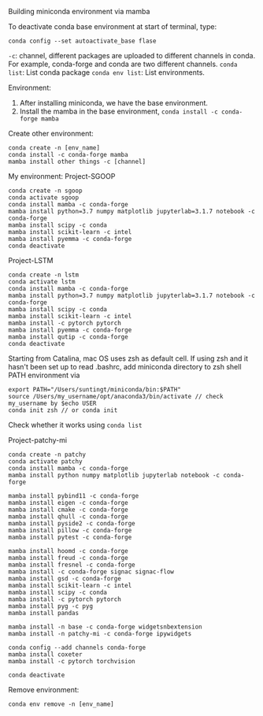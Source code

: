 Building miniconda environment via mamba

To deactivate conda base environment at start of terminal, type:
```
conda config --set autoactivate_base flase
```

`-c`: channel, different packages are uploaded to different channels in conda. For example, conda-forge and conda are two different channels.
`conda list`: List conda package
`conda env list`: List environments.


Environment:

1. After installing miniconda, we have the base environment.
2. Install the mamba in the base environment, `conda install -c conda-forge mamba`

Create other environment:

```
conda create -n [env_name]
conda install -c conda-forge mamba
mamba install other things -c [channel]
```

My environment:
Project-SGOOP
```
conda create -n sgoop
conda activate sgoop
conda install mamba -c conda-forge
mamba install python=3.7 numpy matplotlib jupyterlab=3.1.7 notebook -c conda-forge
mamba install scipy -c conda
mamba install scikit-learn -c intel
mamba install pyemma -c conda-forge
conda deactivate
```

Project-LSTM
```
conda create -n lstm
conda activate lstm
conda install mamba -c conda-forge
mamba install python=3.7 numpy matplotlib jupyterlab=3.1.7 notebook -c conda-forge
mamba install scipy -c conda
mamba install scikit-learn -c intel
mamba install -c pytorch pytorch
mamba install pyemma -c conda-forge
mamba install qutip -c conda-forge
conda deactivate
```

Starting from Catalina, mac OS uses zsh as default cell.
If using zsh and it hasn't been set up to read .bashrc, add miniconda directory to zsh shell PATH environment via
```
export PATH="/Users/suntingt/miniconda/bin:$PATH"
source /Users/my_username/opt/anaconda3/bin/activate // check my_username by $echo USER
conda init zsh // or conda init
```
Check whether it works using `conda list`


Project-patchy-mi
```
conda create -n patchy
conda activate patchy
conda install mamba -c conda-forge
mamba install python numpy matplotlib jupyterlab notebook -c conda-forge

mamba install pybind11 -c conda-forge
mamba install eigen -c conda-forge
mamba install cmake -c conda-forge
mamba install qhull -c conda-forge
mamba install pyside2 -c conda-forge
mamba install pillow -c conda-forge
mamba install pytest -c conda-forge

mamba install hoomd -c conda-forge
mamba install freud -c conda-forge
mamba install fresnel -c conda-forge
mamba install -c conda-forge signac signac-flow
mamba install gsd -c conda-forge
mamba install scikit-learn -c intel
mamba install scipy -c conda
mamba install -c pytorch pytorch
mamba install pyg -c pyg
mamba install pandas

mamba install -n base -c conda-forge widgetsnbextension
mamba install -n patchy-mi -c conda-forge ipywidgets

conda config --add channels conda-forge
mamba install coxeter
mamba install -c pytorch torchvision

conda deactivate
```


Remove environment: 
```
conda env remove -n [env_name]
```
